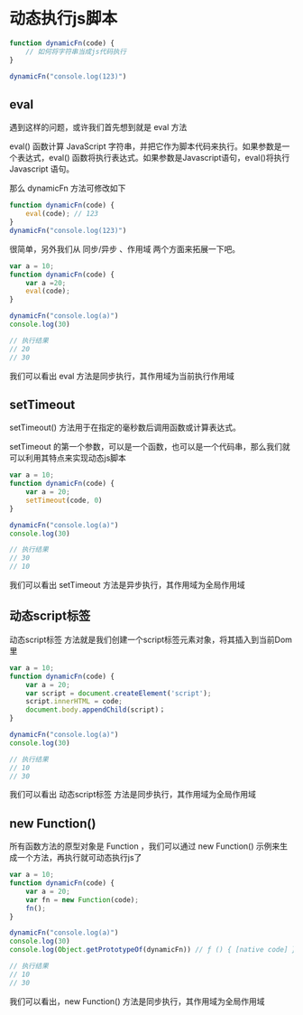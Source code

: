 # 动态执行js脚本

```js
function dynamicFn(code) {
    // 如何将字符串当成js代码执行
}

dynamicFn("console.log(123)")
```

## eval
遇到这样的问题，或许我们首先想到就是 eval 方法

eval() 函数计算 JavaScript 字符串，并把它作为脚本代码来执行。如果参数是一个表达式，eval() 函数将执行表达式。如果参数是Javascript语句，eval()将执行 Javascript 语句。

那么 dynamicFn 方法可修改如下

```js
function dynamicFn(code) {
    eval(code); // 123
}
dynamicFn("console.log(123)")
```

很简单，另外我们从 同步/异步 、作用域 两个方面来拓展一下吧。
```js
var a = 10;
function dynamicFn(code) {
    var a =20;
    eval(code);
}

dynamicFn("console.log(a)")
console.log(30)

// 执行结果
// 20
// 30
```

我们可以看出 eval 方法是同步执行，其作用域为当前执行作用域

## setTimeout

setTimeout() 方法用于在指定的毫秒数后调用函数或计算表达式。

setTimeout 的第一个参数，可以是一个函数，也可以是一个代码串，那么我们就可以利用其特点来实现动态js脚本
```js
var a = 10;
function dynamicFn(code) {
    var a = 20;
    setTimeout(code, 0)
}

dynamicFn("console.log(a)")
console.log(30)

// 执行结果
// 30
// 10
```

我们可以看出 setTimeout 方法是异步执行，其作用域为全局作用域


## 动态script标签
动态script标签 方法就是我们创建一个script标签元素对象，将其插入到当前Dom里

```js
var a = 10;
function dynamicFn(code) {
    var a = 20;
    var script = document.createElement('script');
    script.innerHTML = code;
    document.body.appendChild(script)；
}

dynamicFn("console.log(a)")
console.log(30)

// 执行结果
// 10
// 30
```

我们可以看出 动态script标签 方法是同步执行，其作用域为全局作用域


## new Function()
所有函数方法的原型对象是 Function ，我们可以通过 new Function() 示例来生成一个方法，再执行就可动态执行js了
```js
var a = 10;
function dynamicFn(code) {
    var a = 20;
    var fn = new Function(code);
    fn();
}

dynamicFn("console.log(a)")
console.log(30)
console.log(Object.getPrototypeOf(dynamicFn)) // ƒ () { [native code] }

// 执行结果
// 10
// 30
```
我们可以看出，new Function() 方法是同步执行，其作用域为全局作用域


